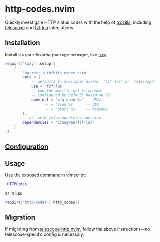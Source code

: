# http-codes.nvim

Quickly investigate HTTP status codes with the help of [mozilla](https://developer.mozilla.org/en-US/docs/Web/HTTP), including [telescope](https://github.com/barrett-ruth/telescope-http.nvim/) and [fzf-lua](https://github.com/ibhagwan/fzf-lua) integrations.

## Installation

Install via your favorite package manager, like [lazy](https://github.com/folke/lazy.nvim):

```lua
require('lazy').setup({
    {
        'barrett-ruth/http-codes.nvim'
        opts = {
            -- defaults to available picker: 'fzf-lua' or 'telescope'
            use = 'fzf-lua'
            -- How the mozilla url is opened.
            -- Configured by default based on OS:
            open_url = 'xdg-open %s' -- UNIX
                  -- = 'open %s'     -- OSX
                  -- = 'start %s'    -- Windows
        },
        -- or 'nvim-telescope/telescope.nvim'
        dependencies = 'ibhagwan/fzf-lua'
    }
})
```

## [Configuration](./doc/http-codes.txt)

## Usage

Use the exposed command in vimscript:

```lua
:HTTPCodes
```

or in lua:

```lua
require('http-codes').http_codes()
```

## Migration

If migrating from [telescope-http.nvim](https://github.com/barrett-ruth/telescope-http.nvim), follow the above instructions&mdash;no telescope-specific config is necessary.
